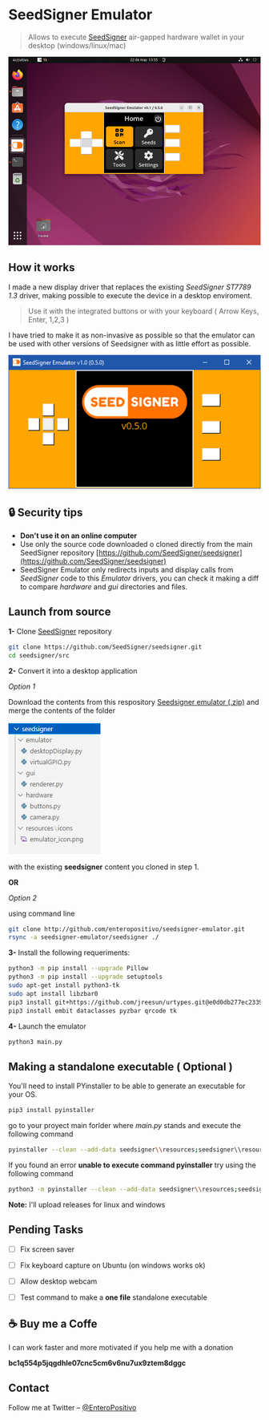 # SeedSigner Emulator
> Allows to execute [SeedSigner](https://github.com/SeedSigner) air-gapped hardware wallet in your desktop (windows/linux/mac)

![](img/ubuntu.png)


## How it works
I made a new display driver that replaces the existing _SeedSigner ST7789 1.3_ driver, making possible to execute the device in a desktop enviroment.

>Use it with the integrated buttons or with your keyboard ( Arrow Keys, Enter, 1,2,3 )

I have tried to make it as non-invasive as possible so that the emulator can be used with other versions of Seedsigner with as little effort as possible.

![](img/demo.gif)


## :lock: Security tips
- **Don't use it on an online computer** 
- Use only the source code downloaded o cloned directly from the main SeedSigner repository [https://github.com/SeedSigner/seedsigner](https://github.com/SeedSigner/seedsigner)
- SeedSigner Emulator only redirects inputs and display calls from _SeedSigner_ code to this _Emulator_ drivers,  you can check it making a diff to compare _hardware_ and _gui_ directories and files.



## Launch from source

**1-** Clone [SeedSigner](https://github.com/SeedSigner/seedsigner) repository

```sh
git clone https://github.com/SeedSigner/seedsigner.git
cd seedsigner/src
```

**2-** Convert it into a desktop application

_Option 1_

Download the contents from this respository [Seedsigner emulator (.zip)](https://github.com/enteropositivo/seedsigner-emulator/archive/refs/heads/master.zip) and merge the contents of the folder 

![](img/tree_content.png)

with the existing **seedsigner** content you cloned in step 1. 


**OR**

_Option 2_

using command line

```sh
git clone http://github.com/enteropositivo/seedsigner-emulator.git
rsync -a seedsigner-emulator/seedsigner ./
```


**3-** Install the following requeriments:

```sh
python3 -m pip install --upgrade Pillow
python3 -m pip install --upgrade setuptools
sudo apt-get install python3-tk
sudo apt install libzbar0
pip3 install git+https://github.com/jreesun/urtypes.git@e0d0db277ec2339650343eaf7b220fffb9233241
pip3 install embit dataclasses pyzbar qrcode tk
```

**4-** Launch the emulator
```sh
python3 main.py
```

## Making a standalone executable ( Optional )

You'll need to install PYinstaller to be able to generate an executable for your OS.

```sh
pip3 install pyinstaller
```
go to your proyect main forlder where _main.py_ stands and execute the following command

```sh
pyinstaller --clean --add-data seedsigner\\resources;seedsigner\\resources main.py
```
If you found an error **unable to execute command pyinstaller** try using the following command

```sh
python3 -m pyinstaller --clean --add-data seedsigner\\resources;seedsigner\\resources main.py
```

**Note:** I'll upload releases for linux and windows


## Pending Tasks

- [ ] Fix screen saver
- [ ] Fix keyboard capture on Ubuntu (on windows works ok)
- [ ] Allow desktop webcam
- [ ] Test command to make a **one file** standalone executable
 


## :coffee: Buy me a Coffe

I can work faster and more motivated if you help me with a donation 

**bc1q554p5jqgdhle07cnc5cm6v6nu7ux9ztem8dggc**


## Contact

Follow me at Twitter – [@EnteroPositivo](https://twitter.com/enteropositivo)  


